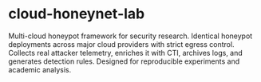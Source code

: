 # cloud-honeynet-lab
Multi-cloud honeypot framework for security research. Identical honeypot deployments across major cloud providers with strict egress control. Collects real attacker telemetry, enriches it with CTI, archives logs, and generates detection rules. Designed for reproducible experiments and academic analysis.
